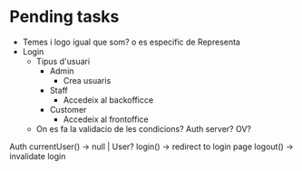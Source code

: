 # Pending tasks

- Temes i logo igual que som? o es especific de Representa
- Login
    - Tipus d'usuari
        - Admin
            - Crea usuaris
        - Staff
            - Accedeix al backofficce
        - Customer
            - Accedeix al frontoffice
    - On es fa la validacio de les condicions? Auth server? OV?


Auth
	currentUser() -> null | User?
	login() -> redirect to login page
	logout() -> invalidate login





